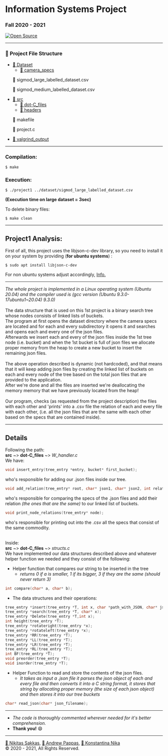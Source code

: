 # Information Systems Project 
### Fall 2020 - 2021 
[![Open Source](https://badges.frapsoft.com/os/v1/open-source.svg?v=103)](https://opensource.org/)

<hr>

### 📁 Project File Structure

<ul>
  <li>
    <a href="https://github.com/andrewpap22/Project_Iwannidhs_Fall-2020/tree/master/dataset">📂 Dataset</a>
    <ul>
      <li>
        <a href="https://github.com/andrewpap22/Project_Iwannidhs_Fall-2020/tree/master/dataset/camera_specs/2013_camera_specs">📂 camera_specs</a>
      </li>
    </ul>
    <p>📄 sigmod_large_labelled_dataset.csv</p>
    <p>📄 sigmod_medium_labelled_dataset.csv</p>
  </li>
  <li>
    <a href="https://github.com/andrewpap22/Project_Iwannidhs_Fall-2020/tree/master/src">📂 src</a>
    <ul>
      <li>
        <a href="https://github.com/andrewpap22/Project_Iwannidhs_Fall-2020/tree/master/src/dot-C_files">📂 dot-C_files</a>
      </li>
      <li>
        <a href="https://github.com/andrewpap22/Project_Iwannidhs_Fall-2020/tree/master/src/headers">📂 headers</a>
      </li>
    </ul>
    <p>📄 makefile</p>
    <p>📄 project.c</p>
  </li>
  <li>
    <a href="https://github.com/andrewpap22/Project_Iwannidhs_Fall-2020/tree/master/valgrind_output">📂 valgrind_output</a>
  </li>
</ul>

<hr>

### Compilation: 
```
$ make
``` 

### Execution:
```
$ ./project1 ../dataset/sigmod_large_labelled_dataset.csv
```

**(Execution time on large dataset = 3sec)**

To delete binary files: 
```
$ make clean
```

--------------------------------

## Project1 Analysis: 

First of all, this project uses the libjson-c-dev library, so you need to install it on your system by providing
(**for ubuntu systems**) :
```
$ sudo apt install libjson-c-dev
```
For non ubuntu systems adjust accordingly, <a href="https://github.com/json-c/json-c">Info.</a>

<hr>

*The whole project is implemented in a Linux operating system (Ubuntu 20.04) and the compiler used is (gcc version (Ubuntu 9.3.0-17ubuntu1~20.04) 9.3.0)* <br><br>
The data structure that is used on this 1st project is a binary search tree whose nodes consists of linked lists of buckets. <br>
The program at first opens the dataset directory where the camera specs are located and for each and every subdirectory it opens it and searches and opens each and every one of the json files. <br> Afterwards we insert each and every of the json files inside the 1st tree node (i.e. bucket) and when the 1st bucket is full of json files we allocate proper memory from the heap to create a new bucket to insert the remaining json files. <br>  
The above operation described is dynamic (not hardcoded), and that means that it will keep adding json files by creating the linked list of buckets on each and every node of the tree based on the total json files that are provided to the application. <br> After we're done and all the files are inserted we're deallocating the memory memory that we have previously located from the heap! <br><br>
Our program, checks (as requested from the project description) the files with each other and 'prints' into a .csv file the relation of each and every file with each other, (i.e. all the json files that are the same with each other based on the specs that are contained inside). 

<hr>

## Details

Following the path: <br>
**src** ~> **dot-C_files** ~> *W_handler.c* <br>
We have: 
```C++
void insert_entry(tree_entry *entry, bucket* first_bucket);
```
who's responsible for adding our .json files inside our tree. <br>
```C++
void add_relation(tree_entry* root, char* json1, char* json2, int relation);
```
who's responsible for comparing the specs of the .json files and add their relation *(the ones that are the same)* to our linked list of buckets. <br>
```C++
void print_node_relations(tree_entry* node);
```
who's responsible for printing out into the .csv all the specs that consist of the same commodity. <br><br>

Inside: <br>
**src** ~> **dot-C_files** ~> *structs.c* <br>
We have implemented our data structures described above and whatever helper function we needed and they consist of the following: <br>

- Helper function that compares our string to be inserted in the tree
  - *returns 0 if a is smaller, 1 if its bigger, 3 if they are the same (should never return 3)*
```C++
int compare(char* a, char* b);
```
- The data structures and their operations:
```C++
tree_entry *insert(tree_entry *T, int x, char *path_with_JSON, char* json_specs);
tree_entry *search(tree_entry *T, char* x);
tree_entry *Delete(tree_entry *T,int x);
int height(tree_entry *T);
tree_entry *rotateright(tree_entry *x);
tree_entry *rotateleft(tree_entry *x);
tree_entry *RR(tree_entry *T);
tree_entry *LL(tree_entry *T);
tree_entry *LR(tree_entry *T);
tree_entry *RL(tree_entry *T);
int BF(tree_entry *T);
void preorder(tree_entry *T);
void inorder(tree_entry *T);
```
- Helper Function to read and store the contents of the json files.
  - *It takes as input a .json file it parses the json object of each and every file and then converts it into a C string format, it stores that string by allocating proper memory (the size of each json object) and then stores it into our tree buckets*
```C++
char* read_json(char* json_filename);
```

<hr>

- *The code is thoroughly commented wherever needed for it's better comprehension.*
- **Thank you!** 😄 
<hr>

<a href="mailto:sdi1400176@di.uoa.gr">🧑 Nikitas Sakkas</a>, <a href="mailto:sdi1500201@di.uoa.gr">🧔 Andrew Pappas</a>, <a href="mailto:sdi1400126@di.uoa.gr">👩 Konstantina Nika</a> <br>
:copyright: 2020 - 2021, All Rights Reserved.
